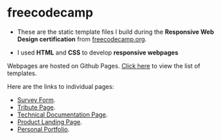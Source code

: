 # freecodecamp

- These are the static template files I build during the **Responsive Web Design certification** from [freecodecamp.org](https://www.freecodecamp.org/learn/2022/responsive-web-design/).

- I used **HTML** and **CSS** to develop **responsive webpages** 

Webpages are hosted on Github Pages. 
[Click here](https://theunhackable.github.io/freecodecamp/index.html) to view the list of templates. 


Here are the links to individual pages:
- <a href="https://theunhackable.github.io/freecodecamp/freecodecamp%20form/index.html" target="_blank">Survey Form</a>.
- <a href="https://theunhackable.github.io/freecodecamp/tribute%20page/index.html" target="_blank">Tribute Page</a>.
- <a href="https://theunhackable.github.io/freecodecamp/technical%20documentation/index.html" target="_blank">Technical Documentation Page</a>.
- <a href="https://theunhackable.github.io/freecodecamp/product%20landing%20page/index.html" target="_blank">Product Landing Page</a>.
- <a href="https://theunhackable.github.io/freecodecamp/personal%20portfolio/index.html" target="_blank">Personal Portfolio</a>.


